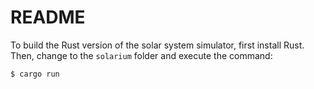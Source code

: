 
README
======

To build the Rust version of the solar system simulator, first install Rust. Then, change to
the `solarium` folder and execute the command:

```bash
$ cargo run
```

